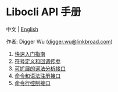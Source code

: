 # Libocli API 手册

中文 | [English](README.md)
<br>

作者: Digger Wu (digger.wu@linkbroad.com)

1. [快速入门指南](Quick%20Start%20Guide.zh_CN.md)
2. [符号定义和回调传参](Symbol%20Definition.zh_CN.md)
3. [可扩展的词法分析接口](Lexical%20Parsing.zh_CN.md)
4. [命令和语法注册接口](Syntax%20Registration.zh_CN.md)
5. [命令行控制接口](Wrapped%20Readline.zh_CN.md)
